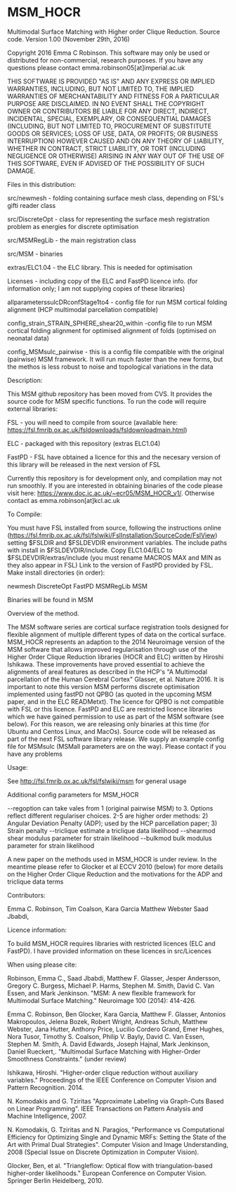 # MSM_HOCR
Multimodal Surface Matching with Higher order Clique Reduction. Source code. Version 1.00 (November 29th, 2016)

Copyright 2016 Emma C Robinson. This software may only be used or distributed for non-commercial, research purposes. If you have any questions please contact emma.robinson05[at]imperial.ac.uk

THIS SOFTWARE IS PROVIDED "AS IS" AND ANY EXPRESS OR IMPLIED WARRANTIES, INCLUDING, BUT NOT LIMITED TO, THE IMPLIED WARRANTIES OF MERCHANTABILITY AND FITNESS FOR A PARTICULAR PURPOSE ARE DISCLAIMED. IN NO EVENT SHALL THE COPYRIGHT OWNER OR CONTRIBUTORS BE LIABLE FOR ANY DIRECT, INDIRECT, INCIDENTAL, SPECIAL, EXEMPLARY, OR CONSEQUENTIAL DAMAGES (INCLUDING, BUT NOT LIMITED TO, PROCUREMENT OF SUBSTITUTE GOODS OR SERVICES; LOSS OF USE, DATA, OR PROFITS; OR BUSINESS INTERRUPTION) HOWEVER CAUSED AND ON ANY THEORY OF LIABILITY, WHETHER IN CONTRACT, STRICT LIABILITY, OR TORT (INCLUDING NEGLIGENCE OR OTHERWISE) ARISING IN ANY WAY OUT OF THE USE OF THIS SOFTWARE, EVEN IF ADVISED OF THE POSSIBILITY OF SUCH DAMAGE.

Files in this distribution:

src/newmesh - folding containing surface mesh class, depending on FSL's gifti reader class

src/DiscreteOpt - class for representing the surface mesh registration problem as energies for discrete optimisation

src/MSMRegLib - the main registration class

src/MSM - binaries

extras/ELC1.04 - the ELC library. This is needed for optimisation

Licenses - including copy of the ELC and FastPD licence info.  (for information only; I am not supplying copies of these libraries)

allparameterssulcDRconfStage1to4 - config file for run MSM cortical folding alignment (HCP multimodal parcellation compatible)

config_strain_STRAIN_SPHERE_shear20_within -config file to run MSM cortical folding alignment for optimised alignment of folds (optimised on neonatal data)

config_MSMsulc_pairwise - this is a config file compatible with the original (pairwise) MSM framework. It will run much faster than the new forms, but the methos is less robust to noise and topological variations in the data

Description:

This MSM github repository has been moved from CVS. It provides the source code for MSM specific functions. To run the code will require external libraries:

FSL - you will need to compile from source (available here: https://fsl.fmrib.ox.ac.uk/fsldownloads/fsldownloadmain.html)

ELC - packaged with this repository (extras ELC1.04)

FastPD - FSL have obtained a licence for this and the necesary version of this library will be released in the next version of FSL

Currently this repository is for development only, and compilation may not run smoothly. If you are interested in obtaining binaries of the code please visit here: https://www.doc.ic.ac.uk/~ecr05/MSM_HOCR_v1/. Otherwise contact as emma.robinson[at]kcl.ac.uk

To Compile:

You must have FSL installed from source, following the instructions online (https://fsl.fmrib.ox.ac.uk/fsl/fslwiki/FslInstallation/SourceCode/FslView) setting $FSLDIR and $FSLDEVDIR environment variables. The include paths with install in $FSLDEVDIR/include. Copy ELC1.04/ELC to $FSLDEVDIR/extras/include (you must rename MACROS MAX and MIN as they also appear in FSL) Link to the version of FastPD provided by FSL. Make install directories (in order):

newmesh
DiscreteOpt
FastPD
MSMRegLib
MSM

Binaries will be found in MSM

Overview of the method.

The MSM software series are cortical surface registration tools designed for flexible alignment of multiple different types of data on the cortical surface. MSM_HOCR represents an adaption to the 2014 Neuroimage version of the MSM software that allows improved regularisation through use of the Higher Order Clique Reduction libraries (HOCR and ELC) written by Hiroshi Ishikawa. These improvements have proved essential to achieve the alignments of areal features as described in the HCP's "A Multimodal parcellation of the Human Cerebral Cortex" Glasser, et al. Nature 2016. It is important to note this version MSM performs discrete optimisation implemented using fastPD not QPBO (as quoted in the upcoming MSM paper, and in the ELC READMetxt). The licence for QPBO is not compatible with FSL or this licence. FastPD and ELC are restricted licence libraries which we have gained permission to use as part of the MSM software (see below). For this reason, we are releasing only binaries at this time (for Ubuntu and Centos Linux, and MacOs). Source code will be released as part of the next FSL software library release. We supply an example config file for MSMsulc (MSMall parameters are on the way). Please contact if you have any problems

Usage:

See http://fsl.fmrib.ox.ac.uk/fsl/fslwiki/msm for general usage

Additional config parameters for MSM_HOCR

--regoption can take vales from 1 (original pairwise MSM) to 3. Options reflect different regulariser choices. 2-5 are higher order methods: 2) Angular Deviation Penalty (ADP); used by the HCP parcellation paper; 3) Strain penalty --triclique estimate a triclique data likelihood --shearmod shear modulus parameter for strain likelihood --bulkmod bulk modulus parameter for strain likelihood

A new paper on the methods used in MSM_HOCR is under review. In the meantime please refer to Glocker et al ECCV 2010 (below) for more details on the Higher Order Clique Reduction and the motivations for the ADP and triclique data terms

Contributors:

Emma C. Robinson, Tim Coalson, Kara Garcia Matthew Webster Saad Jbabdi,

Licence information:

To build MSM_HOCR requires libraries with restricted licences (ELC and FastPD). I have provided information on these licences in src/Licences

When using please cite:

Robinson, Emma C., Saad Jbabdi, Matthew F. Glasser, Jesper Andersson, Gregory C. Burgess, Michael P. Harms, Stephen M. Smith, David C. Van Essen, and Mark Jenkinson. "MSM: A new flexible framework for Multimodal Surface Matching." Neuroimage 100 (2014): 414-426.

Emma C. Robinson, Ben Glocker, Kara Garcia, Matthew F. Glasser, Antonios Makropoulos, Jelena Bozek, Robert Wright, Andreas Schuh, Matthew Webster, Jana Hutter, Anthony Price, Lucilio Cordero Grand, Emer Hughes, Nora Tusor, Timothy S. Coalson, Philip V. Bayly, David C. Van Essen, Stephen M. Smith, A. David Edwards, Joseph Hajnal, Mark Jenkinson, Daniel Rueckert,. "Multimodal Surface Matching with Higher-Order Smoothness Constraints." (under review)

Ishikawa, Hiroshi. "Higher-order clique reduction without auxiliary variables." Proceedings of the IEEE Conference on Computer Vision and Pattern Recognition. 2014.

N. Komodakis and G. Tziritas "Approximate Labeling via Graph-Cuts Based on Linear Programming". IEEE Transactions on Pattern Analysis and Machine Intelligence, 2007.

N. Komodakis, G. Tziritas and N. Paragios, "Performance vs Computational Efficiency for Optimizing Single and Dynamic MRFs: Setting the State of the Art with Primal Dual Strategies". Computer Vision and Image Understanding, 2008 (Special Issue on Discrete Optimization in Computer Vision).

Glocker, Ben, et al. "Triangleflow: Optical flow with triangulation-based higher-order likelihoods." European Conference on Computer Vision. Springer Berlin Heidelberg, 2010.
